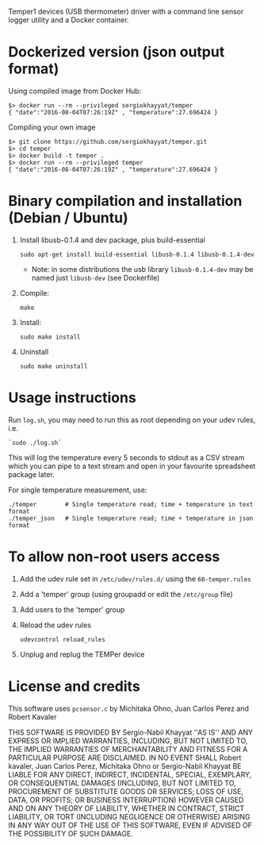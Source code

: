 Temper1 devices (USB thermometer) driver with a command line sensor logger utility and a Docker container.

Dockerized version (json output format)
=======================================

Using compiled image from Docker Hub:
```
$> docker run --rm --privileged sergiokhayyat/temper
{ "date":"2016-08-04T07:26:19Z" , "temperature":27.696424 }
```

Compiling your own image
```
$> git clone https://github.com/sergiokhayyat/temper.git
$> cd temper
$> docker build -t temper .
$> docker run --rm --privileged temper
{ "date":"2016-08-04T07:26:19Z" , "temperature":27.696424 }
```

Binary compilation and installation (Debian / Ubuntu)
=====================================================

1. Install libusb-0.1.4 and dev package, plus build-essential 

    `sudo apt-get install build-essential libusb-0.1.4 libusb-0.1.4-dev`

    * Note: in some distributions the usb library `libusb-0.1.4-dev`
            may be named just `libusb-dev` (see Dockerfile)

2. Compile:

    `make`

3. Install:

    `sudo make install`

4. Uninstall

    `sudo make uninstall`


Usage instructions
==================

Run `log.sh`, you may need to run this as root depending on your udev rules, i.e.

    `sudo ./log.sh`

This will log the temperature every 5 seconds to stdout as a CSV stream which 
you can pipe to a text stream and open in your favourite spreadsheet package 
later.

For single temperature measurement, use:
```
./temper        # Single temperature read; time + temperature in text format
./temper_json   # Single temperature read; time + temperature in json format
```

To allow non-root users access
==============================

1. Add the udev rule set in `/etc/udev/rules.d/` using the `60-temper.rules`

2. Add a 'temper' group (using groupadd or edit the `/etc/group` file)

3. Add users to the 'temper' group

4. Reload the udev rules 

    `udevcontrol reload_rules`

5. Unplug and replug the TEMPer device

License and credits
===================

This software uses `pcsensor.c` by Michitaka Ohno, Juan Carlos Perez and Robert Kavaler

THIS SOFTWARE IS PROVIDED BY Sergio-Nabil Khayyat ''AS IS'' AND ANY
EXPRESS OR IMPLIED WARRANTIES, INCLUDING, BUT NOT LIMITED TO, THE IMPLIED
WARRANTIES OF MERCHANTABILITY AND FITNESS FOR A PARTICULAR PURPOSE ARE
DISCLAIMED. IN NO EVENT SHALL Robert kavaler, Juan Carlos Perez, Michitaka
Ohno or Sergio-Nabil Khayyat BE LIABLE FOR ANY DIRECT, INDIRECT, INCIDENTAL,
SPECIAL, EXEMPLARY, OR CONSEQUENTIAL DAMAGES (INCLUDING, BUT NOT LIMITED TO,
PROCUREMENT OF SUBSTITUTE GOODS OR SERVICES; LOSS OF USE, DATA, OR PROFITS;
OR BUSINESS INTERRUPTION) HOWEVER CAUSED AND ON ANY THEORY OF LIABILITY,
WHETHER IN CONTRACT, STRICT LIABILITY, OR TORT (INCLUDING NEGLIGENCE OR
OTHERWISE) ARISING IN ANY WAY OUT OF THE USE OF THIS SOFTWARE, EVEN IF
ADVISED OF THE POSSIBILITY OF SUCH DAMAGE.
